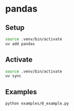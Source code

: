 # pandas

## Setup

```sh
source .venv/bin/activate
uv add pandas
```

## Activate

```sh
source .venv/bin/activate
uv sync
```

## Examples

```sh
python examples/0_example.py
```